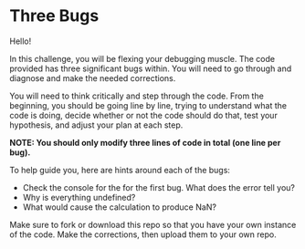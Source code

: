 # Three Bugs

Hello!

In this challenge, you will be flexing your debugging muscle. The code provided has three significant bugs within. You will need to go through and diagnose and make the needed corrections.

You will need to think critically and step through the code. From the beginning, you should be going line by line, trying to understand what the code is doing, decide whether or not the code should do that, test your hypothesis, and adjust your plan at each step.

**NOTE: You should only modify three lines of code in total (one line per bug).**

To help guide you, here are hints around each of the bugs:
* Check the console for the for the first bug. What does the error tell you?
* Why is everything undefined?
* What would cause the calculation to produce NaN?

Make sure to fork or download this repo so that you have your own instance of the code. Make the corrections, then upload them to your own repo.
